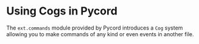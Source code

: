 # Using Cogs in Pycord
The ``ext.commands`` module provided by Pycord introduces a `Cog` system allowing you to make commands of any kind or even events in another file.